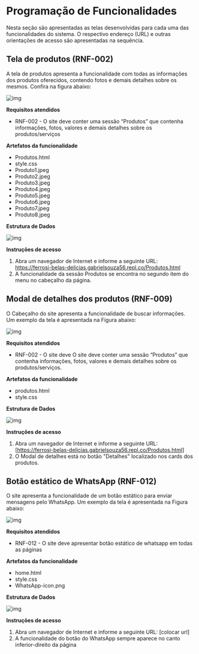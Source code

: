 # Programação de Funcionalidades

Nesta seção são apresentadas as telas desenvolvidas para cada uma das funcionalidades do sistema. O respectivo endereço (URL) e outras orientações de acesso são apresentadas na sequência.

## Tela de produtos (RNF-002)
A tela de produtos apresenta a funcionalidade com todas as informações dos produtos oferecidos, contendo fotos e demais detalhes sobre os mesmos. Confira na figura abaixo:

![img](img/produtos1.png)

**Requisitos atendidos**
- RNF-002 - O site deve conter uma sessão “Produtos” que contenha informações, fotos, valores e demais detalhes sobre os produtos/serviços

**Artefatos da funcionalidade**
- Produtos.html
-	style.css
-	Produto1.jpeg
-	Produto2.jpeg
-	Produto3.jpeg
-	Produto4.jpeg
-	Produto5.jpeg
-	Produto6.jpeg
-	Produto7.jpeg
-	Produto8.jpeg

**Estrutura de Dados**

![img](img/codigo_produtos.png)

**Instruções de acesso**
1. Abra um navegador de Internet e informe a seguinte URL: https://ferrosi-belas-delicias.gabrielsouza56.repl.co/Produtos.html
2. A funcionalidade da sessão Produtos se encontra no segundo item do menu no cabeçalho da página.


## Modal de detalhes dos produtos (RNF-009)
O Cabeçalho do site apresenta a funcionalidade de buscar informações. Um exemplo da tela é apresentada na Figura abaixo:

![img](img/modal-produtos.png)

**Requisitos atendidos**
- RNF-002 - O site deve O site deve conter uma sessão “Produtos” que contenha informações, fotos, valores e demais detalhes sobre os produtos/serviços.

**Artefatos da funcionalidade**
- produtos.html
-	style.css

**Estrutura de Dados**

![img](img/modal-codigo.png)

**Instruções de acesso**
1. Abra um navegador de Internet e informe a seguinte URL: [https://ferrosi-belas-delicias.gabrielsouza56.repl.co/Produtos.html]
2. O Modal de detalhes está no botão "Detalhes" localizado nos cards dos produtos.


## Botão estático de WhatsApp (RNF-012)
O site apresenta a funcionalidade de um botão estático para enviar mensagens pelo WhatsApp. Um exemplo da tela é apresentada na Figura abaixo: 

![img](img/whatsapp.png)

**Requisitos atendidos**
- RNF-012 - O site deve apresentar botão estático de whatsapp em todas as páginas

**Artefatos da funcionalidade**
- home.html
-	style.css
-	WhatsApp-icon.png

**Estrutura de Dados**

![img](img/codigoWhatsapp.png)

**Instruções de acesso**
1. Abra um navegador de Internet e informe a seguinte URL: [colocar url]
2. A funcionalidade do botão do WhatsApp sempre aparece no canto inferior-direito da página
